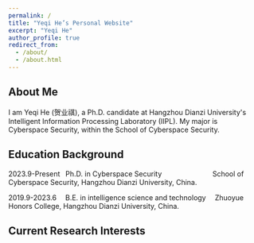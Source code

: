 ```yaml
---
permalink: /
title: "Yeqi He’s Personal Website"
excerpt: "Yeqi He"
author_profile: true
redirect_from: 
  - /about/
  - /about.html
---
```


About Me
------

I am Yeqi He (贺业祺), a Ph.D. candidate at Hangzhou Dianzi University's Intelligent Information Processing Laboratory (IIPL).​ My major is Cyberspace Security, within the School of Cyberspace Security.

Education Background
------

2023.9-Present &ensp;Ph.D. in Cyberspace Security &ensp;&ensp;&ensp;&ensp;&ensp;&ensp;&ensp;&ensp;&ensp;&ensp;&ensp;&ensp;&ensp;&ensp;School of Cyberspace Security, Hangzhou Dianzi University, China.

2019.9-2023.6  &ensp;&ensp;B.E. in intelligence science and technology &ensp;&ensp;Zhuoyue Honors College, Hangzhou Dianzi University, China.

Current Research Interests
------

